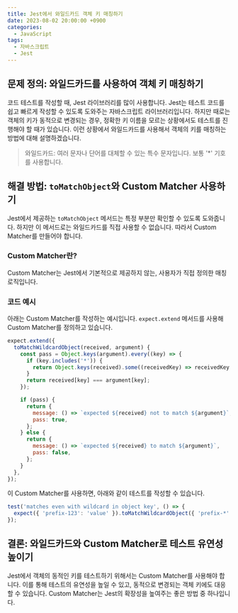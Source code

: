 ```yaml
---
title: Jest에서 와일드카드 객체 키 매칭하기
date: 2023-08-02 20:00:00 +0900
categories:
  - JavaScript
tags:
  - 자바스크립트
  - Jest
---
```


## 문제 정의: 와일드카드를 사용하여 객체 키 매칭하기

코드 테스트를 작성할 때, Jest 라이브러리를 많이 사용합니다. Jest는 테스트 코드를 쉽고 빠르게 작성할 수 있도록 도와주는 자바스크립트 라이브러리입니다. 하지만 때로는 객체의 키가 동적으로 변경되는 경우, 정확한 키 이름을 모르는 상황에서도 테스트를 진행해야 할 때가 있습니다. 이런 상황에서 와일드카드를 사용해서 객체의 키를 매칭하는 방법에 대해 설명하겠습니다.

> 와일드카드: 여러 문자나 단어를 대체할 수 있는 특수 문자입니다. 보통 '*' 기호를 사용합니다.

## 해결 방법: `toMatchObject`와 Custom Matcher 사용하기

Jest에서 제공하는 `toMatchObject` 메서드는 특정 부분만 확인할 수 있도록 도와줍니다. 하지만 이 메서드로는 와일드카드를 직접 사용할 수 없습니다. 따라서 Custom Matcher를 만들어야 합니다.

### Custom Matcher란?

Custom Matcher는 Jest에서 기본적으로 제공하지 않는, 사용자가 직접 정의한 매칭 로직입니다.

### 코드 예시

아래는 Custom Matcher를 작성하는 예시입니다. `expect.extend` 메서드를 사용해 Custom Matcher를 정의하고 있습니다.

```javascript
expect.extend({
  toMatchWildcardObject(received, argument) {
    const pass = Object.keys(argument).every((key) => {
      if (key.includes('*')) {
        return Object.keys(received).some((receivedKey) => receivedKey.startsWith(key.replace('*', '')));
      }
      return received[key] === argument[key];
    });

    if (pass) {
      return {
        message: () => `expected ${received} not to match ${argument}`,
        pass: true,
      };
    } else {
      return {
        message: () => `expected ${received} to match ${argument}`,
        pass: false,
      };
    }
  },
});
```

이 Custom Matcher를 사용하면, 아래와 같이 테스트를 작성할 수 있습니다.

```javascript
test('matches even with wildcard in object key', () => {
  expect({ 'prefix-123': 'value' }).toMatchWildcardObject({ 'prefix-*': 'value' });
});
```

## 결론: 와일드카드와 Custom Matcher로 테스트 유연성 높이기

Jest에서 객체의 동적인 키를 테스트하기 위해서는 Custom Matcher를 사용해야 합니다. 이를 통해 테스트의 유연성을 높일 수 있고, 동적으로 변경되는 객체 키에도 대응할 수 있습니다. Custom Matcher는 Jest의 확장성을 높여주는 좋은 방법 중 하나입니다.